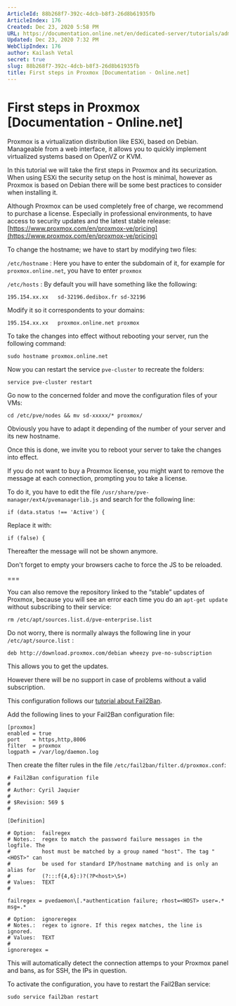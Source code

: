 ```yaml
---
ArticleId: 88b268f7-392c-4dcb-b8f3-26d8b61935fb
ArticleIndex: 176
Created: Dec 23, 2020 5:58 PM
URL: https://documentation.online.net/en/dedicated-server/tutorials/administration/proxmox-first-step
Updated: Dec 23, 2020 7:32 PM
WebClipIndex: 176
author: Kailash Vetal
secret: true
slug: 88b268f7-392c-4dcb-b8f3-26d8b61935fb
title: First steps in Proxmox [Documentation - Online.net]
---
```

#  First steps in Proxmox [Documentation - Online.net]
Proxmox is a virtualization distribution like ESXi, based on Debian. Manageable from a web interface, it allows you to quickly implement virtualized systems based on OpenVZ or KVM.

In this tutorial we will take the first steps in Proxmox and its securization. When using ESXi the security setup on the host is minimal, however as Proxmox is based on Debian there will be some best practices to consider when installing it.

Although Proxmox can be used completely free of charge, we recommend to purchase a license. Especially in professional environments, to have access to security updates and the latest stable release: [https://www.proxmox.com/en/proxmox-ve/pricing](https://www.proxmox.com/en/proxmox-ve/pricing)

To change the hostname; we have to start by modifying two files:

`/etc/hostname` : Here you have to enter the subdomain of it, for example for `proxmox.online.net`, you have to enter `proxmox`

`/etc/hosts` : By default you will have something like the following:

```
195.154.xx.xx 	sd-32196.dedibox.fr sd-32196
```

Modify it so it correspondents to your domains:

```
195.154.xx.xx 	proxmox.online.net proxmox
```

To take the changes into effect without rebooting your server, run the following command:

```
sudo hostname proxmox.online.net
```

Now you can restart the service `pve-cluster` to recreate the folders:

```
service pve-cluster restart
```

Go now to the concerned folder and move the configuration files of your VMs:

```
cd /etc/pve/nodes && mv sd-xxxxx/* proxmox/
```

Obviously you have to adapt it depending of the number of your server and its new hostname.

Once this is done, we invite you to reboot your server to take the changes into effect.

If you do not want to buy a Proxmox license, you might want to remove the message at each connection, prompting you to take a license.

To do it, you have to edit the file `/usr/share/pve-manager/ext4/pvemanagerlib.js` and search for the following line:

```
if (data.status !== 'Active') {
```

Replace it with:

```
if (false) {
```

Thereafter the message will not be shown anymore.

Don't forget to empty your browsers cache to force the JS to be reloaded.

===

You can also remove the repository linked to the “stable” updates of Proxmox, because you will see an error each time you do an `apt-get update` without subscribing to their service:

```
rm /etc/apt/sources.list.d/pve-enterprise.list
```

Do not worry, there is normally always the following line in your `/etc/apt/source.list` :

```
deb http://download.proxmox.com/debian wheezy pve-no-subscription
```

This allows you to get the updates.

However there will be no support in case of problems without a valid subscription.

This configuration follows our [tutorial about Fail2Ban](https://documentation.online.net/en/dedicated-server/tutorials/security/install-configure-fail2ban).

Add the following lines to your Fail2Ban configuration file:

```
[proxmox]
enabled = true
port    = https,http,8006
filter  = proxmox
logpath = /var/log/daemon.log
```

Then create the filter rules in the file `/etc/fail2ban/filter.d/proxmox.conf`:

```
# Fail2Ban configuration file
#
# Author: Cyril Jaquier
#
# $Revision: 569 $
#

[Definition]

# Option:  failregex
# Notes.:  regex to match the password failure messages in the logfile. The
#          host must be matched by a group named "host". The tag "<HOST>" can
#          be used for standard IP/hostname matching and is only an alias for
#          (?:::f{4,6}:)?(?P<host>\S+)
# Values:  TEXT
#

failregex = pvedaemon\[.*authentication failure; rhost=<HOST> user=.* msg=.*

# Option:  ignoreregex
# Notes.:  regex to ignore. If this regex matches, the line is ignored.
# Values:  TEXT
#
ignoreregex =
```

This will automatically detect the connection attemps to your Proxmox panel and bans, as for SSH, the IPs in question.

To activate the configuration, you have to restart the Fail2Ban service:

```
sudo service fail2ban restart
```
